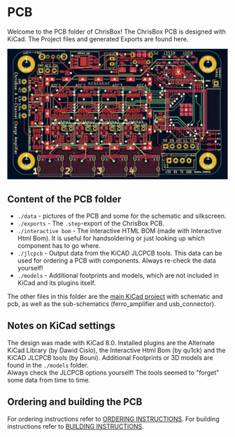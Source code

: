 # PCB

Welcome to the PCB folder of ChrisBox!
The ChrisBox PCB is designed with KiCad. The Project files and generated Exports are found here.

![Screenshot of a ChrisBox Assembly](/PCB/data/PCB_screenshot.png)

## Content of the PCB folder

- `./data` - pictures of the PCB and some for the schematic and silkscreen.
- `./exports` - The `.step`-export of the ChrisBox PCB.
- `./interactive bom` - The interactive HTML BOM (made with Interactive Html Bom). It is useful for handsoldering or just looking up which component has to go where.
- `./jlcpcb` - Output data from the KiCAD JLCPCB tools. This data can be used for ordering a PCB with components. Always re-check the data yourself!
- `./models` - Additional footprints and models, which are not included in KiCad and its plugins itself.

The other files in this folder are the [main KiCad project](/PCB/ChrisPCB.kicad_pro) with schematic and pcb, as well as the sub-schematics (ferro_amplifier and usb_connector).

## Notes on KiCad settings

The design was made with KiCad 8.0. Installed plugins are the Alternate KiCad Library (by Dawid Cislo), the Interactive Html Bom (by qu1ck) and the KiCAD JLCPCB tools (by Bouni).
Additional Footprints or 3D models are found in the `./models` folder.\
Always check the JLCPCB options yourself! The tools seemed to "forget" some data from time to time.

## Ordering and building the PCB

For ordering instructions refer to [ORDERING INSTRUCTIONS](/ORDERING_INSTRUCTIONS.md).
For building instructions refer to [BUILDING INSTRUCTIONS](/BUILDING_INSTRUCTIONS.md).
